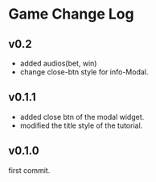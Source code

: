 Game Change Log
==========
## v0.2
- added audios(bet, win)
- change close-btn style for info-Modal.

## v0.1.1
- added close btn of the modal widget.
- modified the title style of the tutorial.

## v0.1.0
first commit.
